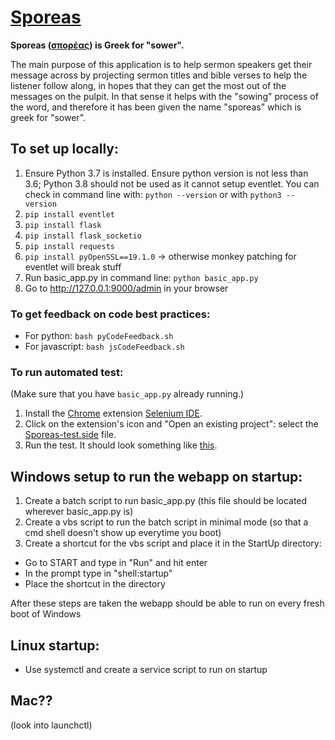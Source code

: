 # [Sporeas](https://translate.google.com/?hl=en#el/en/σπορέας)

**Sporeas ([σπορέας](https://translate.google.com/?hl=en#el/en/σπορέας)) is Greek for "sower".**

The main purpose of this application is to help sermon speakers get their message across by projecting sermon
titles and bible verses to help the listener follow along, in hopes that they can get the most out of the
messages on the pulpit. In that sense it helps with the "sowing" process of the word, and therefore it has
been given the name "sporeas" which is greek for "sower".

## To set up locally:
1. Ensure Python 3.7 is installed. Ensure python version is not less than 3.6; Python 3.8 should not be used as it cannot setup eventlet. You can check in command line with: `python --version` or with `python3 --version`
2. `pip install eventlet`
3. `pip install flask`
4. `pip install flask_socketio`
5. `pip install requests`
6. `pip install pyOpenSSL==19.1.0` -> otherwise monkey patching for eventlet will break stuff
5. Run basic_app.py in command line: `python basic_app.py`
6. Go to http://127.0.0.1:9000/admin in your browser

### To get feedback on code best practices:
- For python: `bash pyCodeFeedback.sh`
- For javascript: `bash jsCodeFeedback.sh`

### To run automated test:

(Make sure that you have `basic_app.py` already running.)

1. Install the [Chrome](https://www.google.com/chrome) extension [Selenium IDE](https://chrome.google.com/webstore/detail/selenium-ide/mooikfkahbdckldjjndioackbalphokd).
2. Click on the extension's icon and "Open an existing project": select the [Sporeas-test.side](https://github.com/alan-mj-lin/Sporeas/blob/Sporeas-1.1.0/Sporeas-test.side) file.
3. Run the test. It should look something like [this](https://www.dropbox.com/s/4vi8o41twjafhsu/Selenium_IDE_Chrome_Extension_Demo.mov).

## Windows setup to run the webapp on startup:
1. Create a batch script to run basic_app.py (this file should be located wherever basic_app.py is)
2. Create a vbs script to run the batch script in minimal mode (so that a cmd shell doesn't show up everytime you boot)
3. Create a shortcut for the vbs script and place it in the StartUp directory:
  - Go to START and type in "Run" and hit enter
  - In the prompt type in "shell:startup"
  - Place the shortcut in the directory
  
After these steps are taken the webapp should be able to run on every fresh boot of Windows

## Linux startup:
- Use systemctl and create a service script to run on startup

## Mac??
(look into launchctl)
